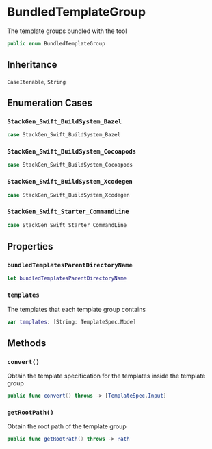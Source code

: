 # BundledTemplateGroup

The template groups bundled with the tool

``` swift
public enum BundledTemplateGroup
```

## Inheritance

`CaseIterable`, `String`

## Enumeration Cases

### `StackGen_Swift_BuildSystem_Bazel`

``` swift
case StackGen_Swift_BuildSystem_Bazel
```

### `StackGen_Swift_BuildSystem_Cocoapods`

``` swift
case StackGen_Swift_BuildSystem_Cocoapods
```

### `StackGen_Swift_BuildSystem_Xcodegen`

``` swift
case StackGen_Swift_BuildSystem_Xcodegen
```

### `StackGen_Swift_Starter_CommandLine`

``` swift
case StackGen_Swift_Starter_CommandLine
```

## Properties

### `bundledTemplatesParentDirectoryName`

``` swift
let bundledTemplatesParentDirectoryName
```

### `templates`

The templates that each template group contains

``` swift
var templates: [String: TemplateSpec.Mode]
```

## Methods

### `convert()`

Obtain the template specification for the templates inside the template group

``` swift
public func convert() throws -> [TemplateSpec.Input]
```

### `getRootPath()`

Obtain the root path of the template group

``` swift
public func getRootPath() throws -> Path
```
